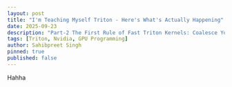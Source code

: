 ```yaml
---
layout: post
title: "I'm Teaching Myself Triton - Here's What's Actually Happening"
date: 2025-09-23
description: "Part-2 The First Rule of Fast Triton Kernels: Coalesce Your Memory Access"
tags: [Triton, Nvidia, GPU Programming]
author: Sahibpreet Singh
pinned: true
published: false
---
```


Hahha